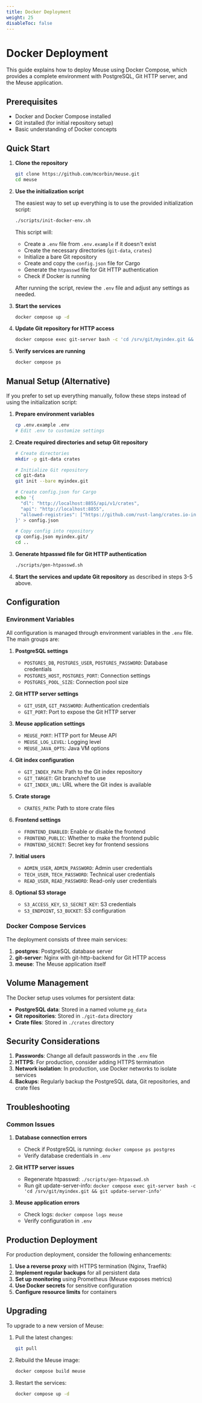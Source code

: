 ```yaml
---
title: Docker Deployment
weight: 25
disableToc: false
---
```


# Docker Deployment

This guide explains how to deploy Meuse using Docker Compose, which provides a complete environment with PostgreSQL, Git
HTTP server, and the Meuse application.

## Prerequisites

- Docker and Docker Compose installed
- Git installed (for initial repository setup)
- Basic understanding of Docker concepts

## Quick Start

1. **Clone the repository**

   ```bash
   git clone https://github.com/mcorbin/meuse.git
   cd meuse
   ```

2. **Use the initialization script**

   The easiest way to set up everything is to use the provided initialization script:

   ```bash
   ./scripts/init-docker-env.sh
   ```

   This script will:
    - Create a `.env` file from `.env.example` if it doesn't exist
    - Create the necessary directories (`git-data`, `crates`)
    - Initialize a bare Git repository
    - Create and copy the `config.json` file for Cargo
    - Generate the `htpasswd` file for Git HTTP authentication
    - Check if Docker is running

   After running the script, review the `.env` file and adjust any settings as needed.

3. **Start the services**

   ```bash
   docker compose up -d
   ```

4. **Update Git repository for HTTP access**

   ```bash
   docker compose exec git-server bash -c 'cd /srv/git/myindex.git && git update-server-info'
   ```

5. **Verify services are running**

   ```bash
   docker compose ps
   ```

## Manual Setup (Alternative)

If you prefer to set up everything manually, follow these steps instead of using the initialization script:

1. **Prepare environment variables**

   ```bash
   cp .env.example .env
   # Edit .env to customize settings
   ```

2. **Create required directories and setup Git repository**

   ```bash
   # Create directories
   mkdir -p git-data crates
   
   # Initialize Git repository
   cd git-data
   git init --bare myindex.git
   
   # Create config.json for Cargo
   echo '{
     "dl": "http://localhost:8855/api/v1/crates",
     "api": "http://localhost:8855",
     "allowed-registries": ["https://github.com/rust-lang/crates.io-index"]
   }' > config.json
   
   # Copy config into repository
   cp config.json myindex.git/
   cd ..
   ```

3. **Generate htpasswd file for Git HTTP authentication**

   ```bash
   ./scripts/gen-htpasswd.sh
   ```

4. **Start the services and update Git repository** as described in steps 3-5 above.

## Configuration

### Environment Variables

All configuration is managed through environment variables in the `.env` file. The main groups are:

1. **PostgreSQL settings**
    - `POSTGRES_DB`, `POSTGRES_USER`, `POSTGRES_PASSWORD`: Database credentials
    - `POSTGRES_HOST`, `POSTGRES_PORT`: Connection settings
    - `POSTGRES_POOL_SIZE`: Connection pool size

2. **Git HTTP server settings**
    - `GIT_USER`, `GIT_PASSWORD`: Authentication credentials
    - `GIT_PORT`: Port to expose the Git HTTP server

3. **Meuse application settings**
    - `MEUSE_PORT`: HTTP port for Meuse API
    - `MEUSE_LOG_LEVEL`: Logging level
    - `MEUSE_JAVA_OPTS`: Java VM options

4. **Git index configuration**
    - `GIT_INDEX_PATH`: Path to the Git index repository
    - `GIT_TARGET`: Git branch/ref to use
    - `GIT_INDEX_URL`: URL where the Git index is available

5. **Crate storage**
    - `CRATES_PATH`: Path to store crate files

6. **Frontend settings**
    - `FRONTEND_ENABLED`: Enable or disable the frontend
    - `FRONTEND_PUBLIC`: Whether to make the frontend public
    - `FRONTEND_SECRET`: Secret key for frontend sessions

7. **Initial users**
    - `ADMIN_USER`, `ADMIN_PASSWORD`: Admin user credentials
    - `TECH_USER`, `TECH_PASSWORD`: Technical user credentials
    - `READ_USER`, `READ_PASSWORD`: Read-only user credentials

8. **Optional S3 storage**
    - `S3_ACCESS_KEY`, `S3_SECRET_KEY`: S3 credentials
    - `S3_ENDPOINT`, `S3_BUCKET`: S3 configuration

### Docker Compose Services

The deployment consists of three main services:

1. **postgres**: PostgreSQL database server
2. **git-server**: Nginx with git-http-backend for Git HTTP access
3. **meuse**: The Meuse application itself

## Volume Management

The Docker setup uses volumes for persistent data:

- **PostgreSQL data**: Stored in a named volume `pg_data`
- **Git repositories**: Stored in `./git-data` directory
- **Crate files**: Stored in `./crates` directory

## Security Considerations

1. **Passwords**: Change all default passwords in the `.env` file
2. **HTTPS**: For production, consider adding HTTPS termination
3. **Network isolation**: In production, use Docker networks to isolate services
4. **Backups**: Regularly backup the PostgreSQL data, Git repositories, and crate files

## Troubleshooting

### Common Issues

1. **Database connection errors**
    - Check if PostgreSQL is running: `docker compose ps postgres`
    - Verify database credentials in `.env`

2. **Git HTTP server issues**
    - Regenerate htpasswd: `./scripts/gen-htpasswd.sh`
    - Run git update-server-info:
      `docker compose exec git-server bash -c 'cd /srv/git/myindex.git && git update-server-info'`

3. **Meuse application errors**
    - Check logs: `docker compose logs meuse`
    - Verify configuration in `.env`

## Production Deployment

For production deployment, consider the following enhancements:

1. **Use a reverse proxy** with HTTPS termination (Nginx, Traefik)
2. **Implement regular backups** for all persistent data
3. **Set up monitoring** using Prometheus (Meuse exposes metrics)
4. **Use Docker secrets** for sensitive configuration
5. **Configure resource limits** for containers

## Upgrading

To upgrade to a new version of Meuse:

1. Pull the latest changes:
   ```bash
   git pull
   ```

2. Rebuild the Meuse image:
   ```bash
   docker compose build meuse
   ```

3. Restart the services:
   ```bash
   docker compose up -d
   ```